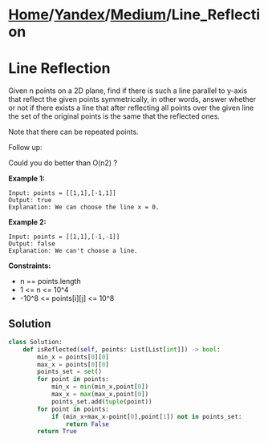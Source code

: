 # [Home](./../..)/[Yandex](./..)/[Medium](./)/Line_Reflection
<h1>Line Reflection</h1>

<p>
Given n points on a 2D plane, find if there is such a line parallel to y-axis that reflect the given points symmetrically, in other words, answer whether or not if there exists a line that after reflecting all points over the given line the set of the original points is the same that the reflected ones.

Note that there can be repeated points.

Follow up:

Could you do better than O(n2) ?
</p>

<b>Example 1:</b>

    Input: points = [[1,1],[-1,1]]
    Output: true
    Explanation: We can choose the line x = 0.
    
<b>Example 2:</b>

    Input: points = [[1,1],[-1,-1]]
    Output: false
    Explanation: We can't choose a line.

<b>Constraints:</b>

- n == points.length
- 1 <= n <= 10^4
- -10^8 <= points[i][j] <= 10^8

<h2>Solution</h2>

```python
class Solution:
    def isReflected(self, points: List[List[int]]) -> bool:
        min_x = points[0][0]
        max_x = points[0][0]
        points_set = set()
        for point in points:
            min_x = min(min_x,point[0])
            max_x = max(max_x,point[0])
            points_set.add(tuple(point))
        for point in points:
            if (min_x+max_x-point[0],point[1]) not in points_set:
                return False
        return True
```
